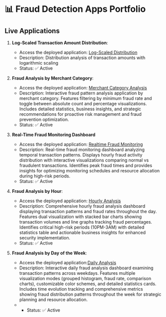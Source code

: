 # 📊 Fraud Detection Apps Portfolio

## Live Applications

1. **Log-Scaled Transaction Amount Distribution**:
   - Access the deployed application: [Log-Scaled Distribution](https://log-scaled-distribution.onrender.com)
   - Description: Distribution analysis of transaction amounts with logarithmic scaling
   - Status: ✅ Active

2. **Fraud Analysis by Merchant Category**:
   - Access the deployed application: [Merchant Category Analysis](https://merchant-category-analysis-20c3.onrender.com)
   - Description: Interactive fraud pattern analysis application by merchant category. Features filtering by minimum fraud rate and toggle between absolute count and percentage 
                  visualizations. Includes detailed statistics, business insights, and strategic recommendations for proactive risk management and fraud prevention optimization.
   - Status: ✅ Active
     
3. **Real-Time Fraud Monitoring Dashboard**
   - Access the deployed application: [Realtime Fraud Monitoring](https://realtime-fraud-monitoring.onrender.com)
   - Description: Real-time fraud monitoring dashboard analyzing temporal transaction patterns. Displays hourly fraud activity distribution with interactive visualizations 
     comparing normal vs fraudulent transactions. Identifies peak fraud times and provides insights for optimizing monitoring schedules and resource allocation during 
     high-risk periods.
   - Status: ✅ Active

4. **Fraud Analysis by Hour**:
   - Access the deployed application: [Hourly Analysis](https://hourly-analysis.onrender.com)
   - Description: Comprehensive hourly fraud analysis dashboard displaying transaction patterns and fraud rates throughout the day. Features dual visualization with stacked bar charts showing transaction volumes and line graphs tracking fraud percentages. Identifies critical high-risk periods (10PM-3AM) with detailed statistics table and actionable business insights for enhanced security implementation.
   - Status: ✅ Active
  
5. **Fraud Analysis by Day of the Week**:
   - Access the deployed application:[Daily Analysis](https://daily-analysis-cknt.onrender.com)
   - Description: Interactive daily fraud analysis dashboard examining transaction patterns across weekdays. Features multiple visualization modes (grouped histogram, fraud rate, comparison charts), customizable color schemes, and detailed statistics cards. Includes time evolution tracking and comprehensive metrics showing fraud distribution patterns throughout the week for strategic planning and resource allocation.
   - - Status: ✅ Active





